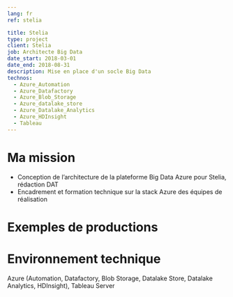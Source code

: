 ```yaml
---
lang: fr
ref: stelia

title: Stelia
type: project
client: Stelia
job: Architecte Big Data 
date_start: 2018-03-01
date_end: 2018-08-31
description: Mise en place d'un socle Big Data
technos:
  - Azure_Automation
  - Azure_Datafactory
  - Azure_Blob_Storage
  - Azure_datalake_store
  - Azure_Datalake_Analytics
  - Azure_HDInsight
  - Tableau
---
```

# Ma mission
- Conception de l’architecture de la plateforme Big Data Azure pour Stelia, rédaction DAT
- Encadrement et formation technique sur la stack Azure des équipes de réalisation

# Exemples de productions

# Environnement technique
Azure (Automation, Datafactory, Blob Storage, Datalake Store, Datalake Analytics, HDInsight), Tableau Server